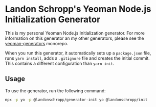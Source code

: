 # Landon Schropp's Yeoman Node.js Initialization Generator

This is my personal Yeoman Node.js Initialization generator. For more information on this generator
an my other generators, please see the
[yeoman-generators](https://github.com/LandonSchropp/yeoman-generators) monorepo.

When you run this generator, it automatically sets up a `package.json` file, runs `yarn install`,
adds a `.gitignore` file and creates the initial commit. This contains a different configuration
than `yarn init`.

## Usage

To use the generator, run the following command:

``` sh
npx -p yo -p @landonschropp/generator-init yo @landonschropp/init
```
